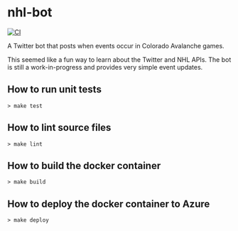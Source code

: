 # nhl-bot
[![CI](https://github.com/AdmaJonse/nhl-bot/actions/workflows/ci.yml/badge.svg?branch=main)](https://github.com/AdmaJonse/nhl-bot/actions/workflows/ci.yml)

A Twitter bot that posts when events occur in Colorado Avalanche games.

This seemed like a fun way to learn about the Twitter and NHL APIs. The bot is still a work-in-progress and provides very simple event updates.


## How to run unit tests

```
> make test
```

## How to lint source files

```
> make lint
```

## How to build the docker container

```
> make build
```

## How to deploy the docker container to Azure

```
> make deploy
```